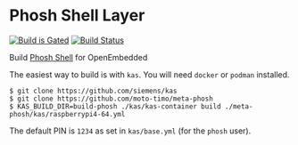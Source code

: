 # Phosh Shell Layer
[![Build is Gated](https://zuul-ci.org/gated.svg)](https://zuul.wattissoftware.com/t/wattissoftware-zuul/buildsets?project=JPEWdev%2Fmeta-phosh)
[![Build Status](https://zuul.wattissoftware.com/api/tenant/wattissoftware-zuul/badge?project=JPEWdev/meta-phosh&pipeline=periodic-daily&branch=master)](https://zuul.wattissoftware.com/t/wattissoftware-zuul/buildsets?JPEWdev/meta-phosh&pipeline=periodic-daily&branch=master)

Build [Phosh Shell](https://puri.sm/projects/phosh/) for OpenEmbedded

The easiest way to build is with `kas`. You will need `docker` or `podman` installed.

```shell
$ git clone https://github.com/siemens/kas
$ git clone https://github.com/moto-timo/meta-phosh
$ KAS_BUILD_DIR=build-phosh ./kas/kas-container build ./meta-phosh/kas/raspberrypi4-64.yml
```

The default PIN is `1234` as set in `kas/base.yml` (for the `phosh` user).

